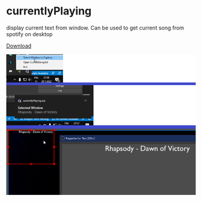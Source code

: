 # currentlyPlaying
display current text from window. 
Can be used to get current song from spotify on desktop

[Download](https://github.com/Nuuttu/CurrentlyPlaying/raw/master/currentlyPlaying.zip)


![alt text](./Screenshot.png)
